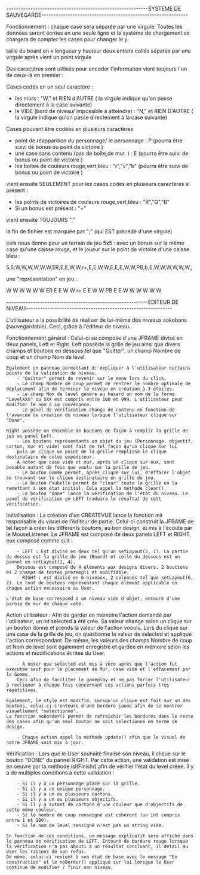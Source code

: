 -----------------------------------------------------------SYSTEME DE SAUVEGARDE-------------------------------------------------------------

Fonctionnement : chaque case sera séparée par une virgule;
Toutes les données seront écrites en  une seule ligne et le système de chargement se chargera de compter les cases pour changer le y. 

taille du board en x longueur y hauteur deux entiers collés séparés par une virgule
après vient un point virgule

Des caractères sont utilisés pour encoder l'information
vient toujours l'un de ceux-là en premier :

Cases codés en un seul caractère :
- les murs : "W," et RIEN d'AUTRE ( la virgule indique qu'on passe directement à la case suivante) 
- le VIDE  (bord de niveau/ impossible à atteindre) : "N," et RIEN D'AUTRE ( la virgule indique qu'on passe directement à la case suivante)

Cases pouvant être codées en plusieurs caractères
- point de réapparition du personnage/ le personnage : P (pourra être suivi de bonus ou point de victoire )
- une case sans contenu (pas de boîte,de mur, ) : E (pourra être suivi de  bonus ou  point de victoire )
- les boîtes de couleurs rouge,vert,bleu : "r","v","b" (pourra être suivi de bonus ou point de victoire  )

vient ensuite SEULEMENT pour les cases codés en plusieurs caractères si présent : 

- les points de victoires de couleurs rouge,vert,bleu : "R","G","B"
- Si un bonus est présent : "+" 

vient ensuite TOUJOURS
","

la fin de fichier est marquée par ";" (qui EST précédé d'une virgule)


cela nous donne  pour un terrain de jeu 5x5 : avec un bonus sur la même case qu'une caisse rouge,
et le joueur sur le point de victoire d'une caisse bleu : 

5,5;W,W,W,W,W,W,ER,E,E,W,W,r+,E,E,W,W,E,E,E,W,W,PB,b,E,W,W,W,W,W,W,; 

une "représentation" en jeu : 

W   W  W  W   W 
W   ER E  E   W 
W   r+ E  E   W 
W   PB E  E   W 
W   W  W  W   W 

-----------------------------------------------------------EDITEUR DE NIVEAU-------------------------------------------------------------

L'utilisateur a la possibilité de réaliser de lui-même des niveaux sokobans (sauvegardable). Ceci, grâce à l'éditeur de niveau.

Fonctionnement général :
    Celui-ci se compose d'une JFRAME divisé en deux panels, Left et Right. 
    Left possède la grille de jeu ainsi que divers champs et boutons en dessous tel que "Quitter", un champ Nombre de coup et un champ Nom de level. 
    
    Egalement un panneau permettant d;'expliquer à l'utilisateur certains points de la validation de niveau.
        - "Quitter" permet de revenir sur le menu lors du click.
        - Le champ Nombre de coup permet de rentrer le nombre optimale de déplacement afin de terminer le niveau en création à 3 étoiles.
        - Le champ Nom de level génère au hasard un nom de la forme "LevelXXX" ou XXX est compris entre 100 et 999. L'utilisateur peut modifier le nom à sa convenance.
        - Le panel de vérification change de contenu en fonction de l'avancée de création du niveau lorsque l'utilisateur clique sur "Done".
    
    Right possède un ensemble de boutons de façon à remplir la grille de jeu au panel Left.
        - Les boutons représentants un objet du jeu (Personnage, objectif, carton, mur et vide) sont fait de tel façon qu'un clique sur lui 
        puis un clique un point de la grille remplisse le clique destinataire de celui expéditeur.
        A noter que case vide et mur, après un clique sur eux, sont posable autant de fois que voulu sur la grille de jeu.
        - Le bouton Gomme permet, après clique sur lui, d'effacer l'objet se trouvant sur le clique destinataire en grille de jeu.
        - Le bouton Poubelle permet de "clear" toute la grille en la remettant à son état initial. Cela appel la méthode clear().
        - Le bouton "Done" lance la vérification de l'état du niveau. Le panel de vérification en LEFT traduira le résultat de cett vérification.
    
Initialisation :
    La création d'un CREATEVUE lance la fonction init responsable du visuel de l'éditeur de partie. Celui-ci construit la JFRAME de tel façon à créer les différents boutons, au bon design, et mis à l'écoute par le MouseListener.
    Le JFRAME est composé de deux panels LEFT et RIGHT, eux composé comme suit :
    
        - LEFT : Est divisé en deux tel qu'un setLayout(2, 1). La partie du dessus est la grille de jeu (Board) et celle du dessous est un pannel en setLayout(1, 4).
        Dessous est composé de 4 élèments aux designs divers. 2 bouttons et 2 champs de textes prérempli et modifiable.
        - RIGHT : est divisé en 6 niveaux, 2 colonnes tel que setLayout(6, 2). Le tout de boutons représentant chaque élèment applicable ou chaque action necessaire au User.
    
    L'état de base correspond à un niveau vide d'objet, entouré d'une paroie de mur de chaque coté.

Action utilisateur :
    Afin de garder en mémoire l'action demandé par l'utilisateur, un int selected a été crée. Sa valeur change selon un clique sur un bouton donné et prends la valeur de l'action vooulu.
    Lors du clique sur une case de la grille de jeu, on questionne la valeur de selected et applique l'action correspondant.
    De même, les valeurs des champs Nombre de coup et Nom de level sont également enregistré et gardée en mémoire selon les actions et modifications écrites du User.
    
        - A noter que selected est mis à zéro après que l'action fut executée sauf pour le placement de Mur, case vide et l'effacement par la Gomme.
        Ceci afin de faciliter le gameplay et ne pas forcer l'utilisateur à recliquer à chaque fois concernant ces actions parfois très répétitives.
        
    Egalement, le style est modifié. Lorsqu'un clique est fait sur un des boutons, celui-ci s'entoure d'une bordure jaune afin de se montrer visuellement "selectionné". 
    La fonction noBorder() permet de rafraichir les bordures dans le reste des cases afin qu'un seul bouton ne soit selectionné en terme de design.
    
        - Chaque action appel la méthode update() afin que le visuel de notre JFRAME soit mis à jour.

Vérification :
    Lors que le User souhaite finalisé son niveau, il clique sur le bouton "DONE" du pannel RIGHT. Par cette action, une validation est mise en oeuvre par la méthode isItFinish() afin de vérifier l'état du level créeé.
    Il y a de multiples conditions à cette validation :
    
        - Si il y a un personnage placé sur la grille.
        - Si il y a un unique personnage.
        - Si il y a un ou plusieurs cartons.
        - Si il y a un ou plusieurs objectifs.
        - Si il y a autant de cartons d'une couleur que d'objectifs de cette même couleur.
        - Si le nombre de coup renseigné est cohérent (un int compris entre 1 et 100).
        - Si le nom de level rensigné n'est pas un string vide.
        
    En fonction de ces conditions, un message explicatif sera affiché dans le panneau de vérification de LEFT. Entouré de bordure rouge lorsque la vérification n'a pas abouti à un résultat concluant, il detail au User les raisons de son refus.
    De même, celui-ci revient à son état de base avec le message "En construction" et le noBorder() appliqué sur lui lorsque le User continue de modifier / finir son niveau.
